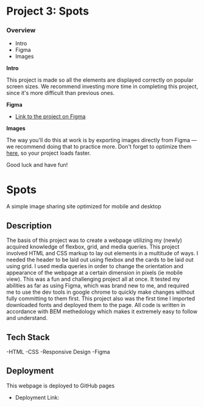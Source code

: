 # Project 3: Spots

### Overview

- Intro
- Figma
- Images

**Intro**

This project is made so all the elements are displayed correctly on popular screen sizes. We recommend investing more time in completing this project, since it's more difficult than previous ones.

**Figma**

- [Link to the project on Figma](https://www.figma.com/file/BBNm2bC3lj8QQMHlnqRsga/Sprint-3-Project-%E2%80%94-Spots?type=design&node-id=2%3A60&mode=design&t=afgNFybdorZO6cQo-1)

**Images**

The way you'll do this at work is by exporting images directly from Figma — we recommend doing that to practice more. Don't forget to optimize them [here](https://tinypng.com/), so your project loads faster.

Good luck and have fun!

# Spots

A simple image sharing site optimized for mobile and desktop

## Description

The basis of this project was to create a webpage utilizing my (newly) acquired knowledge of flexbox, grid, and media queries. This project involved HTML and CSS markup to lay out elements in a multitude of ways. I needed the header to be laid out using flexbox and the cards to be laid out using grid. I used media queries in order to change the orientation and appearance of the webpage at a certain dimension in pixels (ie mobile view). This was a fun and challenging project all at once. It tested my abilities as far as using Figma, which was brand new to me, and required me to use the dev tools in google chrome to quickly make changes without fully committing to them first. This project also was the first time I imported downloaded fonts and deployed them to the page. All code is written in accordance with BEM methedology which makes it extremely easy to follow and understand.

## Tech Stack

-HTML
-CSS
-Responsive Design
-Figma

## Deployment

This webpage is deployed to GitHub pages

- Deployment Link:
